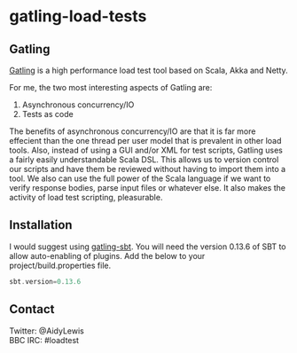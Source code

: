 gatling-load-tests
==================

## Gatling

[Gatling](http://gatling.io/) is a high performance load test tool based on Scala, Akka and Netty. 

For me, the two most interesting aspects of Gatling are: 

1. Asynchronous concurrency/IO
2. Tests as code

The benefits of asynchronous concurrency/IO are that it is far more effecient than the one thread per user model that is 
prevalent in other load tools. Also, instead of using a GUI and/or XML for test scripts, Gatling uses a fairly easily 
understandable Scala DSL. This allows us to version control our scripts and have them be reviewed without having to 
import them into a tool. We also can use the full power of the Scala language if we want to verify response bodies, 
parse input files or whatever else. It also makes the activity of load test scripting, pleasurable.

## Installation

I would suggest using [gatling-sbt](https://github.com/gatling/gatling-sbt). You will need the version 0.13.6 of SBT to allow
auto-enabling of plugins. Add the below to your project/build.properties file.

```scala
sbt.version=0.13.6
```

## Contact

Twitter: @AidyLewis  
BBC IRC: #loadtest
